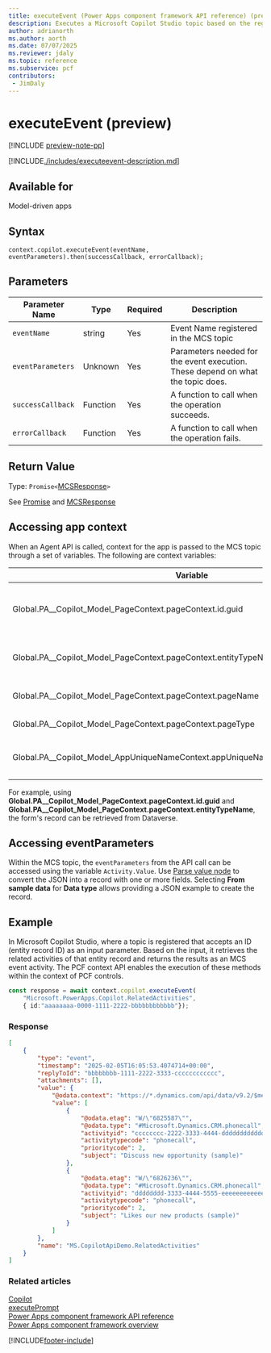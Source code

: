 ```yaml
---
title: executeEvent (Power Apps component framework API reference) (preview)
description: Executes a Microsoft Copilot Studio topic based on the registered Event Name. 
author: adrianorth
ms.author: aorth
ms.date: 07/07/2025
ms.reviewer: jdaly
ms.topic: reference
ms.subservice: pcf
contributors:
 - JimDaly
---
```


# executeEvent (preview)

[!INCLUDE [preview-note-pp](~/../shared-content/shared/preview-includes/preview-note-pp.md)]

[!INCLUDE[./includes/executeevent-description.md](./includes/executeevent-description.md)]

## Available for

Model-driven apps

## Syntax

`context.copilot.executeEvent(eventName, eventParameters).then(successCallback, errorCallback);`

## Parameters

| Parameter Name| Type| Required | Description|
| --- | --- | --- | --- |
| `eventName` | string | Yes | Event Name registered in the MCS topic  |
| `eventParameters` | Unknown  | Yes | Parameters needed for the event execution. These depend on what the topic does.|
| `successCallback` | Function | Yes | A function to call when the operation succeeds.|
| `errorCallback`   | Function | Yes | A function to call when the operation fails.|

## Return Value

Type: `Promise<`[MCSResponse](mcsresponse.md)`>`

See [Promise](https://developer.mozilla.org/docs/Web/JavaScript/reference/Global_Objects/Promise) and [MCSResponse](mcsresponse.md)

## Accessing app context

When an Agent API is called, context for the app is passed to the MCS topic through a set of variables. The following are context variables:

| Variable | Description |
| -- | -- |
| Global.PA__Copilot_Model_PageContext.pageContext.id.guid | ID of the table record on the main form |
| Global.PA__Copilot_Model_PageContext.pageContext.entityTypeName | Logical name of the table in the main page |
| Global.PA__Copilot_Model_PageContext.pageContext.pageName | Name of the main page |
| Global.PA__Copilot_Model_PageContext.pageContext.pageType | Type of the main page |
| Global.PA__Copilot_Model_AppUniqueNameContext.appUniqueNameContext.appUniqueName | Unique name of the model-driven app |

For example, using **Global.PA__Copilot_Model_PageContext.pageContext.id.guid** and **Global.PA__Copilot_Model_PageContext.pageContext.entityTypeName**, the form's record can be retrieved from Dataverse.

## Accessing eventParameters

Within the MCS topic, the `eventParameters` from the API call can be accessed using the variable `Activity.Value`. Use [Parse value node](/microsoft-copilot-studio/authoring-variables?tabs=webApp#parse-value-node) to convert the JSON into a record with one or more fields. Selecting **From sample data** for **Data type** allows providing a JSON example to create the record.

## Example

In Microsoft Copilot Studio, where a topic is registered that accepts an ID (entity record ID) as an input parameter. Based on the input, it retrieves the related activities of that entity record and returns the results as an MCS event activity. The PCF context API enables the execution of these methods within the context of PCF controls. 

```typescript
const response = await context.copilot.executeEvent( 
    "Microsoft.PowerApps.Copilot.RelatedActivities", 
    { id:"aaaaaaaa-0000-1111-2222-bbbbbbbbbbbb"}); 
```

### Response

```json
[
    {
        "type": "event",
        "timestamp": "2025-02-05T16:05:53.4074714+00:00",
        "replyToId": "bbbbbbbb-1111-2222-3333-cccccccccccc",
        "attachments": [],
        "value": {
            "@odata.context": "https://*.dynamics.com/api/data/v9.2/$metadata#activitypointers(subject,prioritycode)",
            "value": [
                {
                    "@odata.etag": "W/\"6825587\"",
                    "@odata.type": "#Microsoft.Dynamics.CRM.phonecall",
                    "activityid": "cccccccc-2222-3333-4444-dddddddddddd",
                    "activitytypecode": "phonecall",
                    "prioritycode": 2,
                    "subject": "Discuss new opportunity (sample)"
                },
                {
                    "@odata.etag": "W/\"6826236\"",
                    "@odata.type": "#Microsoft.Dynamics.CRM.phonecall",
                    "activityid": "dddddddd-3333-4444-5555-eeeeeeeeeeee",
                    "activitytypecode": "phonecall",
                    "prioritycode": 2,
                    "subject": "Likes our new products (sample)"
                }
            ]
        },
        "name": "MS.CopilotApiDemo.RelatedActivities"
    }
]
```


### Related articles

[Copilot](../copilot.md)  
[executePrompt](executeprompt.md)  
[Power Apps component framework API reference](../../reference/index.md)  
[Power Apps component framework overview](../../overview.md)

[!INCLUDE[footer-include](../../../../includes/footer-banner.md)]
